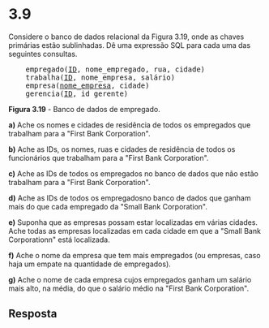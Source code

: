 # 3.9

Considere o banco de dados relacional da Figura 3.19, onde as chaves primárias estão sublinhadas. Dê uma expressão SQL para cada uma das seguintes consultas.

<pre>
    empregado(<u>ID</u>, nome_empregado, rua, cidade)
    trabalha(<u>ID</u>, nome_empresa, salário)
    empresa(<u>nome_empresa</u>, cidade)
    gerencia(<u>ID</u>, id_gerente)
</pre>

**Figura 3.19** - Banco de dados de empregado.

**a)** Ache os nomes e cidades de residência de todos os empregados que trabalham para a "First Bank Corporation".

**b)** Ache as IDs, os nomes, ruas e cidades de residência de todos os funcionários que trabalham para a "First Bank Corporation".

**c)** Ache as IDs de todos os empregados no banco de dados que não estão trabalham para a "First Bank Corporation".

**d)** Ache as IDs de todos os empregadosno banco de dados que ganham mais do que cada empregado da "Small Bank Corporation".

**e)** Suponha que as empresas possam estar localizadas em várias cidades. Ache todas as empresas localizadas em cada cidade em que a "Small Bank Corporationn" está localizada.

**f)** Ache o nome da empresa que tem mais empregados (ou empresas, caso haja um empate na quantidade de empregados).

**g)** Ache o nome de cada empresa cujos empregados ganham um salário mais alto, na média, do que o salário médio na "First Bank Corporation".

## Resposta
